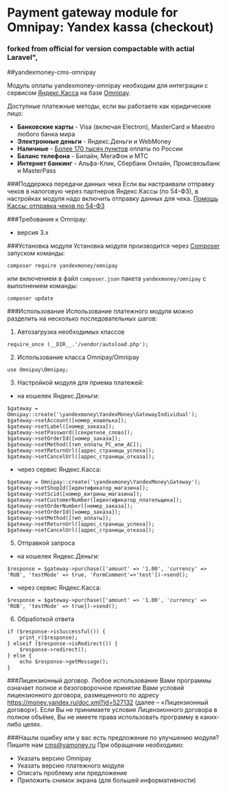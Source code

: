 # Payment gateway module for Omnipay: Yandex kassa (checkout)
### forked from official for version compactable with actial Laravel",
##yandexmoney-cms-omnipay

Модуль оплаты yandexmoney-omnipay необходим для интеграции с сервисом [Яндекс.Касса](http://kassa.yandex.ru/) на базе [Omnipay](http://omnipay.thephpleague.com/).

 Доступные платежные методы, если вы работаете как юридические лицо:
* **Банковские карты** -  Visa (включая Electron), MasterCard и Maestro любого банка мира
* **Электронные деньги** - Яндекс.Деньги и WebMoney
* **Наличные** - [Более 170 тысяч пунктов](https://money.yandex.ru/pay/doc.xml?id=526209) оплаты по России
* **Баланс телефона** - Билайн, МегаФон и МТС
* **Интернет банкинг** - Альфа-Клик, Сбербанк Онлайн, Промсвязьбанк и MasterPass

###Поддержка передачи данных чека
Если вы настраивали отправку чеков в налоговую через партнеров Яндекс.Кассы (по 54-ФЗ), в настройках модуля надо включить отправку данных для чека.
[Помощь Кассы: отправка чеков по 54-ФЗ](https://yandex.ru/support/checkout/payments/tax-sync.html)

###Требования к Omnipay:
* версия 3.x

###Установка модуля
Установка модуля производится через [Composer](https://getcomposer.org/) запуском команды:
```
composer require yandexmoney/omnipay
```
или включением в файл `composer.json` пакета `yandexmoney/omnipay` с выполнением команды:
```
composer update
```
###Использование
Использование платежного модуля можно разделить на несколько последовательных шагов:

1. Автозагрузка необходимых классов
 ```
require_once (__DIR__.'/vendor/autoload.php');
 ```

2. Использование класса Omnipay/Omnipay
 ```
use Omnipay\Omnipay;
 ```
3. Настройкой модуля для приема платежей:
 * на кошелек Яндекс.Деньги:
 ```
$gateway = Omnipay::create('\yandexmoney\YandexMoney\GatewayIndividual');
$gateway->setAccount([номер_кошелька]);
$gateway->setLabel([номер_заказа]);
$gateway->setPassword([секретное_слово]);
$gateway->setOrderId([номер_заказа]);
$gateway->setMethod([тип_оплаты_PC_или_AC]);
$gateway->setReturnUrl([адрес_страницы_успеха]);
$gateway->setCancelUrl([адрес_страницы_отказа]);
 ```
 * через сервис Яндекс.Касса:
 ```
$gateway = Omnipay::create('\yandexmoney\YandexMoney\Gateway');
$gateway->setShopId([идентификатор_магазина]);
$gateway->setScid([номер_витрины_магазина]);
$gateway->setCustomerNumber([идентификатор_плательщика]);
$gateway->setOrderNumber([номер_заказа]);
$gateway->setOrderId([номер_заказа]);
$gateway->setMethod([тип_оплаты]);
$gateway->setReturnUrl([адрес_страницы_успеха]);
$gateway->setCancelUrl([адрес_страницы_отказа]);
 ```
5. Отправкой запроса
 * на кошелек Яндекс.Деньги:
 ```
$response = $gateway->purchase(['amount' => '1.00', 'currency' => 'RUB', 'testMode' => true, 'FormComment'=>'test'])->send();
 ```
 * через сервис Яндекс.Касса:
 ```
$response = $gateway->purchase(['amount' => '1.00', 'currency' => 'RUB', 'testMode' => true])->send();
 ```
6. Обработкой ответа 
```
if ($response->isSuccessful()) {
    print_r($response);
} elseif ($response->isRedirect()) {
    $response->redirect();
} else {
    echo $response->getMessage();
}
```
###Лицензионный договор.
Любое использование Вами программы означает полное и безоговорочное принятие Вами условий лицензионного договора, размещенного по адресу https://money.yandex.ru/doc.xml?id=527132 (далее – «Лицензионный договор»). 
Если Вы не принимаете условия Лицензионного договора в полном объёме, Вы не имеете права использовать программу в каких-либо целях.

###Нашли ошибку или у вас есть предложение по улучшению модуля?
Пишите нам cms@yamoney.ru
При обращении необходимо:
* Указать версию Omnipay
* Указать версию платежного модуля
* Описать проблему или предложение
* Приложить снимок экрана (для большей информативности)
